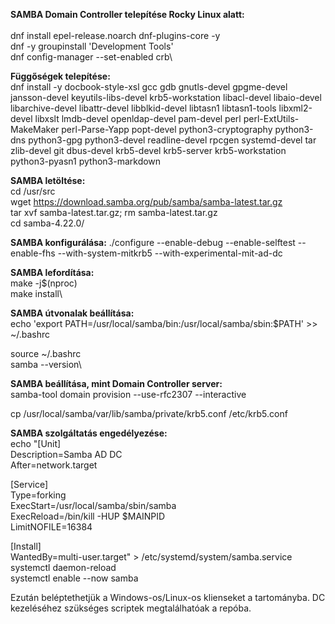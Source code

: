 **SAMBA Domain Controller telepítése Rocky Linux alatt:**\
\
dnf install epel-release.noarch dnf-plugins-core -y\
dnf -y groupinstall 'Development Tools'\
dnf config-manager --set-enabled crb\

**Függőségek telepítése:**\
dnf install -y docbook-style-xsl gcc gdb gnutls-devel gpgme-devel jansson-devel keyutils-libs-devel krb5-workstation libacl-devel libaio-devel libarchive-devel libattr-devel libblkid-devel libtasn1 libtasn1-tools libxml2-devel libxslt lmdb-devel openldap-devel pam-devel perl perl-ExtUtils-MakeMaker perl-Parse-Yapp popt-devel python3-cryptography python3-dns python3-gpg python3-devel readline-devel rpcgen systemd-devel tar zlib-devel git dbus-devel krb5-devel krb5-server krb5-workstation python3-pyasn1 python3-markdown

**SAMBA letöltése:**\
cd /usr/src \
wget https://download.samba.org/pub/samba/samba-latest.tar.gz \
tar xvf samba-latest.tar.gz; rm samba-latest.tar.gz \
cd samba-4.22.0/

**SAMBA konfigurálása:**
./configure --enable-debug --enable-selftest --enable-fhs --with-system-mitkrb5 --with-experimental-mit-ad-dc

**SAMBA lefordítása:**\
make -j$(nproc)\
make install\

**SAMBA útvonalak beállítása:**\
echo 'export PATH=/usr/local/samba/bin:/usr/local/samba/sbin:$PATH' >> ~/.bashrc

source ~/.bashrc\
samba --version\

**SAMBA beállítása, mint Domain Controller server:**\
samba-tool domain provision --use-rfc2307 --interactive

cp /usr/local/samba/var/lib/samba/private/krb5.conf /etc/krb5.conf

**SAMBA szolgáltatás engedélyezése:**\
echo "[Unit]\
Description=Samba AD DC\
After=network.target

[Service]\
Type=forking\
ExecStart=/usr/local/samba/sbin/samba\
ExecReload=/bin/kill -HUP $MAINPID\
LimitNOFILE=16384

[Install]\
WantedBy=multi-user.target" > /etc/systemd/system/samba.service\
systemctl daemon-reload\
systemctl enable --now samba


Ezután beléptethetjük a Windows-os/Linux-os klienseket a tartományba. DC kezeléséhez szükséges scriptek megtalálhatóak a repóba.

